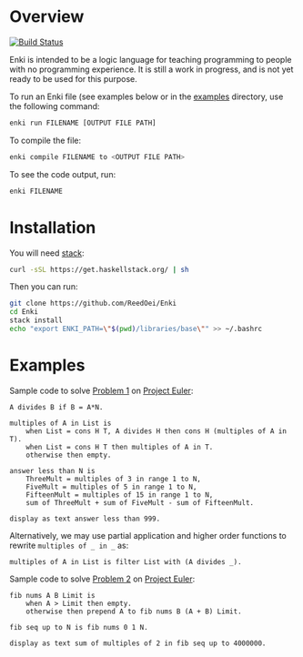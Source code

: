 # Overview

[![Build Status](https://travis-ci.org/ReedOei/Enki.svg?branch=master)](https://travis-ci.org/ReedOei/Enki)

Enki is intended to be a logic language for teaching programming to people with no programming experience.
It is still a work in progress, and is not yet ready to be used for this purpose.

To run an Enki file (see examples below or in the [examples](https://github.com/ReedOei/Enki/tree/master/examples) directory, use the following command:

```bash
enki run FILENAME [OUTPUT FILE PATH]
```

To compile the file:
```bash
enki compile FILENAME to <OUTPUT FILE PATH>
```

To see the code output, run:

```bash
enki FILENAME
```

# Installation

You will need [stack](https://docs.haskellstack.org/en/stable/README/):

```bash
curl -sSL https://get.haskellstack.org/ | sh
```

Then you can run:

```bash
git clone https://github.com/ReedOei/Enki
cd Enki
stack install
echo "export ENKI_PATH=\"$(pwd)/libraries/base\"" >> ~/.bashrc
```

# Examples

Sample code to solve [Problem 1](https://projecteuler.net/problem=1) on [Project Euler](https://projecteuler.net/):

```enki
A divides B if B = A*N.

multiples of A in List is
    when List = cons H T, A divides H then cons H (multiples of A in T).
    when List = cons H T then multiples of A in T.
    otherwise then empty.

answer less than N is
    ThreeMult = multiples of 3 in range 1 to N,
    FiveMult = multiples of 5 in range 1 to N,
    FifteenMult = multiples of 15 in range 1 to N,
    sum of ThreeMult + sum of FiveMult - sum of FifteenMult.

display as text answer less than 999.
```

Alternatively, we may use partial application and higher order functions to rewrite `multiples of _ in _` as:

```enki
multiples of A in List is filter List with (A divides _).
```

Sample code to solve [Problem 2](https://projecteuler.net/problem=2) on [Project Euler](https://projecteuler.net/):

```enki
fib nums A B Limit is
    when A > Limit then empty.
    otherwise then prepend A to fib nums B (A + B) Limit.

fib seq up to N is fib nums 0 1 N.

display as text sum of multiples of 2 in fib seq up to 4000000.

```


